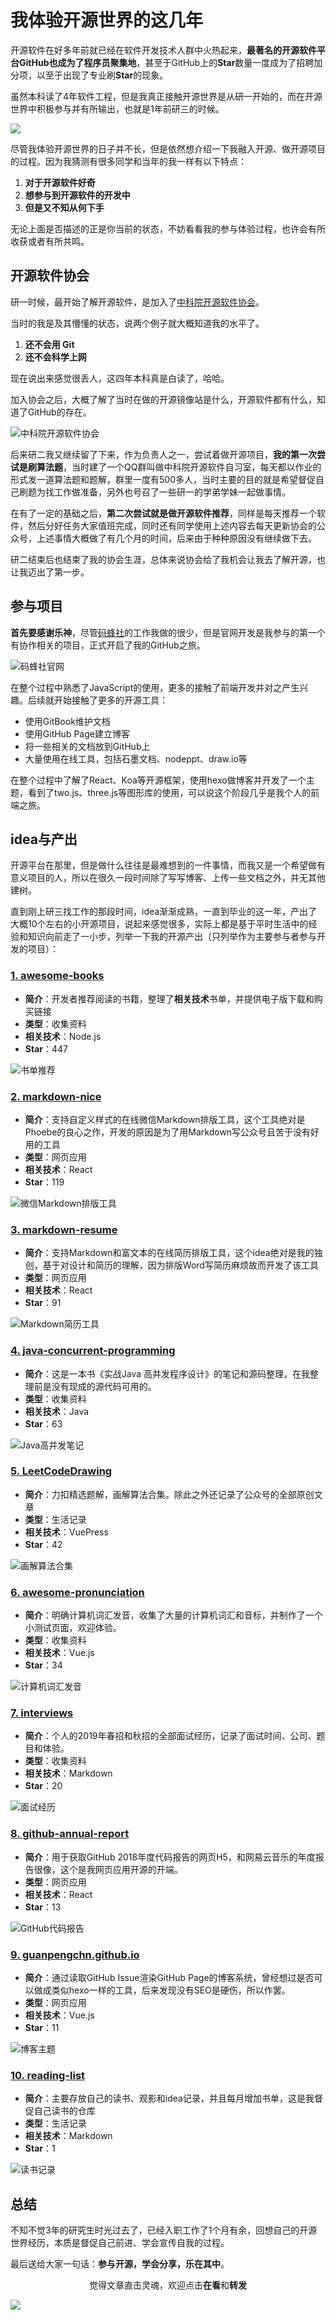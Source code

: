 # 我体验开源世界的这几年

开源软件在好多年前就已经在软件开发技术人群中火热起来，**最著名的开源软件平台GitHub也成为了程序员聚集地**，甚至于GitHub上的**Star**数量一度成为了招聘加分项，以至于出现了专业刷**Star**的现象。

虽然本科读了4年软件工程，但是我真正接触开源世界是从研一开始的，而在开源世界中积极参与并有所输出，也就是1年前研三的时候。

![](https://i.loli.net/2019/08/19/s8FzHcAqmY3xPSn.png)

尽管我体验开源世界的日子并不长，但是依然想介绍一下我融入开源、做开源项目的过程。因为我猜测有很多同学和当年的我一样有以下特点：

1. **对于开源软件好奇**
2. **想参与到开源软件的开发中**
3. **但是又不知从何下手**

无论上面是否描述的正是你当前的状态，不妨看看我的参与体验过程，也许会有所收获或者有所共鸣。

## 开源软件协会

研一时候，最开始了解开源软件，是加入了[中科院开源软件协会](https://www.opencas.org/ "中科院开源软件协会")。

当时的我是及其懵懂的状态，说两个例子就大概知道我的水平了。

1. **还不会用 Git**
2. **还不会科学上网**

现在说出来感觉很丢人，这四年本科真是白读了，哈哈。

加入协会之后，大概了解了当时在做的开源镜像站是什么，开源软件都有什么，知道了GitHub的存在。

![中科院开源软件协会](https://i.loli.net/2019/08/19/MITNGtE4HSWh8bU.png)

后来研二我又继续留了下来，作为负责人之一，尝试着做开源项目，**我的第一次尝试是刷算法题**，当时建了一个QQ群叫做中科院开源软件自习室，每天都以作业的形式发一道算法题和题解，群里一度有500多人，当时主要的目的就是希望督促自己刷题为找工作做准备，另外也号召了一些研一的学弟学妹一起做事情。

在有了一定的基础之后，**第二次尝试就是做开源软件推荐**，同样是每天推荐一个软件，然后分好任务大家值班完成，同时还有同学使用上述内容去每天更新协会的公众号，上述事情大概做了有几个月的时间，后来由于种种原因没有继续做下去。

研二结束后也结束了我的协会生涯，总体来说协会给了我机会让我去了解开源，也让我迈出了第一步。

## 参与项目

**首先要感谢乐神**，尽管[码蜂社](https://www.mafengshe.com/ "码蜂社官网")的工作我做的很少，但是官网开发是我参与的第一个有协作相关的项目，正式开启了我的GitHub之旅。

![码蜂社官网](https://i.loli.net/2019/08/19/CJkyPoVHwZ6xLFX.png)

在整个过程中熟悉了JavaScript的使用，更多的接触了前端开发并对之产生兴趣。后续就开始接触了更多的开源工具：

- 使用GitBook维护文档
- 使用GitHub Page建立博客
- 将一些相关的文档放到GitHub上
- 大量使用在线工具，包括石墨文档、nodeppt、draw.io等

在整个过程中了解了React、Koa等开源框架，使用hexo做博客并开发了一个主题，看到了two.js、three.js等图形库的使用，可以说这个阶段几乎是我个人的前端之旅。

## idea与产出

开源平台在那里，但是做什么往往是最难想到的一件事情，而我又是一个希望做有意义项目的人，所以在很久一段时间除了写写博客、上传一些文档之外，并无其他建树。

直到刚上研三找工作的那段时间，idea渐渐成熟，一直到毕业的这一年，产出了大概10个左右的小开源项目，说起来感觉很多，实际上都是基于平时生活中的经验和知识向前走了一小步，列举一下我的开源产出（只列举作为主要参与者参与开发的项目）：

### [1. awesome-books](https://github.com/guanpengchn/awesome-books "书单推荐")

- **简介**：开发者推荐阅读的书籍，整理了**相关技术**书单，并提供电子版下载和购买链接
- **类型**：收集资料
- **相关技术**：Node.js
- **Star**：447

![书单推荐](https://i.loli.net/2019/08/18/Poe2i94zwgxMhXd.png)

### [2. markdown-nice](https://github.com/zhning12/markdown-nice "微信Markdown排版工具")

- **简介**：支持自定义样式的在线微信Markdown排版工具，这个工具绝对是Phoebe的良心之作，开发的原因是为了用Markdown写公众号且苦于没有好用的工具
- **类型**：网页应用
- **相关技术**：React
- **Star**：119

![微信Markdown排版工具](https://i.loli.net/2019/08/18/LcbV785vgZErpfa.png)

### [3. markdown-resume](https://github.com/guanpengchn/markdown-resume "Markdown简历工具")

- **简介**：支持Markdown和富文本的在线简历排版工具，这个idea绝对是我的独创，基于对设计和简历的理解，因为排版Word写简历麻烦故而开发了该工具
- **类型**：网页应用
- **相关技术**：React
- **Star**：91

![Markdown简历工具](https://i.loli.net/2019/08/18/XIfz3k8liraZmgQ.png)

### [4. java-concurrent-programming](https://github.com/guanpengchn/java-concurrent-programming "Java高并发笔记")

- **简介**：这是一本书《实战Java 高并发程序设计》的笔记和源码整理，在我整理前是没有现成的源代码可用的。
- **类型**：收集资料
- **相关技术**：Java
- **Star**：63

![Java高并发笔记](https://i.loli.net/2019/08/18/BcVj29OvsEZ4kzl.png)

### [5. LeetCodeDrawing](https://github.com/guanpengchn/LeetCodeDrawing "画解算法合集")

- **简介**：力扣精选题解，画解算法合集。除此之外还记录了公众号的全部原创文章
- **类型**：生活记录
- **相关技术**：VuePress
- **Star**：42

![画解算法合集](https://i.loli.net/2019/08/18/dbWxfrgjyZwXIHU.png)

### [6. awesome-pronunciation](https://github.com/guanpengchn/awesome-pronunciation "计算机词汇发音")

- **简介**：明确计算机词汇发音，收集了大量的计算机词汇和音标，并制作了一个小测试页面，欢迎体验。
- **类型**：收集资料
- **相关技术**：Vue.js
- **Star**：34

![计算机词汇发音](https://i.loli.net/2019/08/18/XCinPbrkHBxlpoY.png)

### [7. interviews](https://github.com/guanpengchn/interviews "面试经历")

- **简介**：个人的2019年春招和秋招的全部面试经历，记录了面试时间、公司、题目和体验。
- **类型**：收集资料
- **相关技术**：Markdown
- **Star**：20

![面试经历](https://i.loli.net/2019/08/18/6Yh75MjomsCFLOA.png)

### [8. github-annual-report](https://github.com/guanpengchn/github-annual-report "GitHub代码报告")

- **简介**：用于获取GitHub 2018年度代码报告的网页H5，和网易云音乐的年度报告很像，这个是我网页应用开源的开端。
- **类型**：网页应用
- **相关技术**：React
- **Star**：13

![GitHub代码报告](https://i.loli.net/2019/08/18/ksyhJUuKfI5tndB.png)

### [9. guanpengchn.github.io](https://github.com/guanpengchn/guanpengchn.github.io "博客主题")

- **简介**：通过读取GitHub Issue渲染GitHub Page的博客系统，曾经想过是否可以做成类似hexo一样的工具，后来发现没有SEO是硬伤，所以作罢。
- **类型**：网页应用
- **相关技术**：Vue.js
- **Star**：11

![博客主题](https://i.loli.net/2019/08/18/RmMEsU7v1YjxQFW.png)

### [10. reading-list](https://github.com/guanpengchn/reading-list "读书记录")

- **简介**：主要存放自己的读书、观影和idea记录，并且每月增加书单，这是我督促自己读书的仓库
- **类型**：生活记录
- **相关技术**：Markdown
- **Star**：1

![读书记录](https://i.loli.net/2019/08/18/GXv9SR2aHLJ6cko.png)

## 总结

不知不觉3年的研究生时光过去了，已经入职工作了1个月有余，回想自己的开源世界经历，本质是督促自己前进、学会宣传自我的过程。

最后送给大家一句话：**参与开源，学会分享，乐在其中**。

<span style="display:block;text-align:center;">觉得文章直击灵魂，欢迎点击<strong>在看</strong>和<strong>转发</strong></span>

![](https://i.loli.net/2019/05/20/5ce23b33cc01d73486.gif)